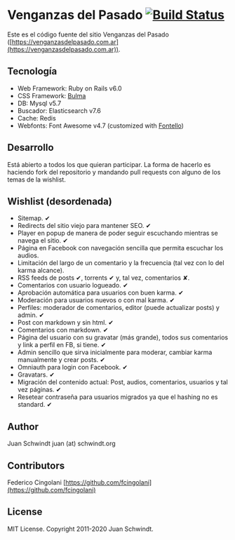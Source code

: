 # Venganzas del Pasado [![Build Status](https://travis-ci.com/jschwindt/Venganzas-del-Pasado.svg?branch=master)](https://travis-ci.com/jschwindt/Venganzas-del-Pasado)

Este es el código fuente del sitio Venganzas del Pasado
([https://venganzasdelpasado.com.ar](https://venganzasdelpasado.com.ar)).

## Tecnología

*   Web Framework: Ruby on Rails v6.0
*   CSS Framework: [Bulma](https://bulma.io)
*   DB: Mysql v5.7
*   Buscador: Elasticsearch v7.6
*   Cache: Redis
*   Webfonts: Font Awesome v4.7 (customized with [Fontello](http://fontello.com/))


## Desarrollo

Está abierto a todos los que quieran participar. La forma de hacerlo es
haciendo fork del repositorio y mandando pull requests con alguno de los temas
de la wishlist.

## Wishlist (desordenada)

*   Sitemap.  ✔
*   Redirects del sitio viejo para mantener SEO.  ✔
*   Player en popup de manera de poder seguir escuchando mientras se navega el
    sitio.  ✔
*   Página en Facebook con navegación sencilla que permita escuchar los
    audios.
*   Limitación del largo de un comentario y la frecuencia (tal vez con lo del
    karma alcance).
*   RSS feeds de posts ✔, torrents ✔ y, tal vez, comentarios ✘.
*   Comentarios con usuario logueado.  ✔
*   Aprobación automática para usuarios con buen karma.  ✔
*   Moderación para usuarios nuevos o con mal karma.  ✔
*   Perfiles: moderador de comentarios, editor (puede actualizar posts) y
    admin.  ✔
*   Post con markdown y sin html.  ✔
*   Comentarios con markdown.  ✔
*   Página del usuario con su gravatar (más grande), todos sus comentarios y
    link a perfil en FB, si tiene.  ✔
*   Admin sencillo que sirva inicialmente para moderar, cambiar karma
    manualmente y crear posts.  ✔
*   Omniauth para login con Facebook. ✔
*   Gravatars. ✔
*   Migración del contenido actual: Post, audios, comentarios, usuarios y tal
    vez páginas. ✔
*   Resetear contraseña para usuarios migrados ya que el hashing no es
    standard. ✔


## Author

Juan Schwindt juan (at) schwindt.org

## Contributors

Federico Cingolani [https://github.com/fcingolani](https://github.com/fcingolani)

## License

MIT License. Copyright 2011-2020 Juan Schwindt.
